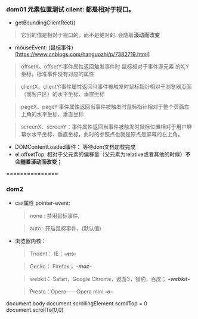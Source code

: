 ### dom01 元素位置测试  client: 都是相对于视口。
+ getBoundingClientRect()
>  它们的值是相对于视口的，而不是绝对的. 会随着**滚动而改变**
+ mouseEvent: (鼠标事件)[https://www.cnblogs.com/hanguozhi/p/7382719.html]
> offsetX、offsetY:事件属性返回触发事件时 鼠标相对于事件源元素 的X,Y坐标，标准事件没有对应的属性

> clientX、clientY:事件属性返回当事件被触发时鼠标指针相对于浏览器页面（或客户区）的水平坐标、垂直坐标

> pageX、pageY:事件属性返回当事件被触发时鼠标指针相对于整个页面左上角的水平坐标、垂直坐标

> screenX、screenY：事件属性返回当事件被触发时鼠标位置相对于用户屏幕水水平坐标、垂直坐标，此时的参照点也就是原点是屏幕的左上角。

+ DOMContentLoaded事件： 等待dom文档加载完成
+ el.offsetTop: 相对于父元素的偏移量（父元素为relative或者其他的时候）**不会随着滚动而改变；**

===============

### dom2
+ css属性 pointer-event:
  > none : 禁用鼠标事件,
  
  > auto : 开启鼠标事件，(默认值)
+ 浏览器内核：
  > Trident： IE；***-ms-***

  > Gecko： Firefox； ***-moz-***

  > webkit： Safari，Google Chrome，遨游3，猎豹，百度；  ***-webkit-*** 

  > Presto：Opera——Opera mini ***-o-***

document.body
document.scrollingElement.scrollTop = 0
document.scrollTo(0,0)